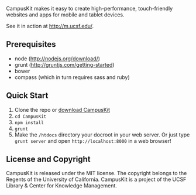 CampusKit makes it easy to create high-performance, touch-friendly websites and apps for mobile and tablet devices. 

See it in action at http://m.ucsf.edu/.


Prerequisites
-

* node (http://nodejs.org/download/)
* grunt (http://gruntjs.com/getting-started)
* bower
* compass (which in turn requires sass and ruby)


Quick Start
-

1. Clone the repo or [download CampusKit](https://github.com/Trott/CampusKit/tags)
2. `cd CampusKit`
3. `npm install`
4. `grunt`
5. Make the `/htdocs` directory your docroot in your web server. Or just type `grunt server` and open `http://localhost:8000` in a web browser!


License and Copyright
-

CampusKit is released under the MIT license. The copyright belongs to the Regents of the University of California. CampusKit is a project of the UCSF Library & Center for Knowledge Management.



